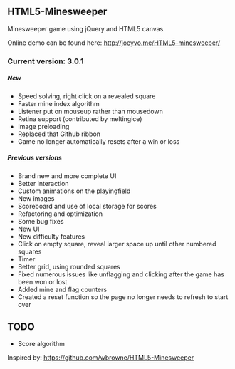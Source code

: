 HTML5-Minesweeper
-----------------

Minesweeper game using jQuery and HTML5 canvas.

Online demo can be found here: http://joeyvo.me/HTML5-minesweeper/

### Current version: 3.0.1

##### New
- Speed solving, right click on a revealed square
- Faster mine index algorithm
- Listener put on mouseup rather than mousedown
- Retina support (contributed by meltingice)
- Image preloading
- Replaced that Github ribbon
- Game no longer automatically resets after a win or loss

##### Previous versions
- Brand new and more complete UI
- Better interaction
- Custom animations on the playingfield
- New images
- Scoreboard and use of local storage for scores
- Refactoring and optimization
- Some bug fixes
- New UI
- New difficulty features
- Click on empty square, reveal larger space up until other numbered squares
- Timer
- Better grid, using rounded squares
- Fixed numerous issues like unflagging and clicking after the game has been won or lost
- Added mine and flag counters
- Created a reset function so the page no longer needs to refresh to start over

TODO
----
- Score algorithm


Inspired by: 
https://github.com/wbrowne/HTML5-Minesweeper
